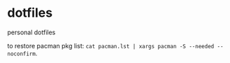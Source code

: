 # dotfiles
personal dotfiles

to restore pacman pkg list: `cat pacman.lst | xargs pacman -S --needed --noconfirm`.

 
